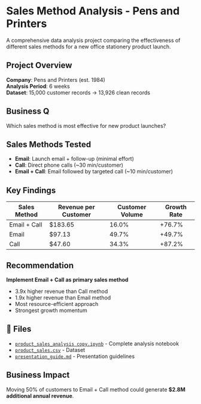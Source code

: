 # Sales Method Analysis - Pens and Printers

A comprehensive data analysis project comparing the effectiveness of different sales methods for a new office stationery product launch.

## Project Overview

**Company**: Pens and Printers (est. 1984)  
**Analysis Period**: 6 weeks  
**Dataset**: 15,000 customer records → 13,926 clean records

## Business Q

Which sales method is most effective for new product launches?

## Sales Methods Tested

- **Email**: Launch email + follow-up (minimal effort)
- **Call**: Direct phone calls (~30 min/customer) 
- **Email + Call**: Email followed by targeted call (~10 min/customer)

## Key Findings

| Sales Method | Revenue per Customer | Customer Volume | Growth Rate |
|--------------|---------------------|-----------------|-------------|
| Email + Call | $183.65 | 16.0% | +76.7% |
| Email | $97.13 | 49.7% | +49.7% |
| Call | $47.60 | 34.3% | +87.2% |

## Recommendation

**Implement Email + Call as primary sales method**

- 3.9x higher revenue than Call method
- 1.9x higher revenue than Email method
- Most resource-efficient approach
- Strongest growth momentum

## 📁 Files

- [`product_sales_analysis copy.ipynb`](product_sales_analysis%20copy.ipynb) - Complete analysis notebook
- [`product_sales.csv`](product_sales.csv) - Dataset
- [`presentation_guide.md`](presentation_guide.md) - Presentation guidelines

## Business Impact

Moving 50% of customers to Email + Call method could generate **$2.8M additional annual revenue**.